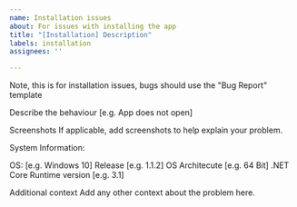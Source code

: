 ```yaml
---
name: Installation issues
about: For issues with installing the app
title: "[Installation] Description"
labels: installation
assignees: ''

---
```


Note, this is for installation issues, bugs should use the "Bug Report" template

Describe the behaviour [e.g. App does not open]

Screenshots
If applicable, add screenshots to help explain your problem.

System Information:

OS: [e.g. Windows 10]
Release [e.g. 1.1.2]
OS Architecute [e.g. 64 Bit]
.NET Core Runtime version [e.g. 3.1]

Additional context
Add any other context about the problem here.
